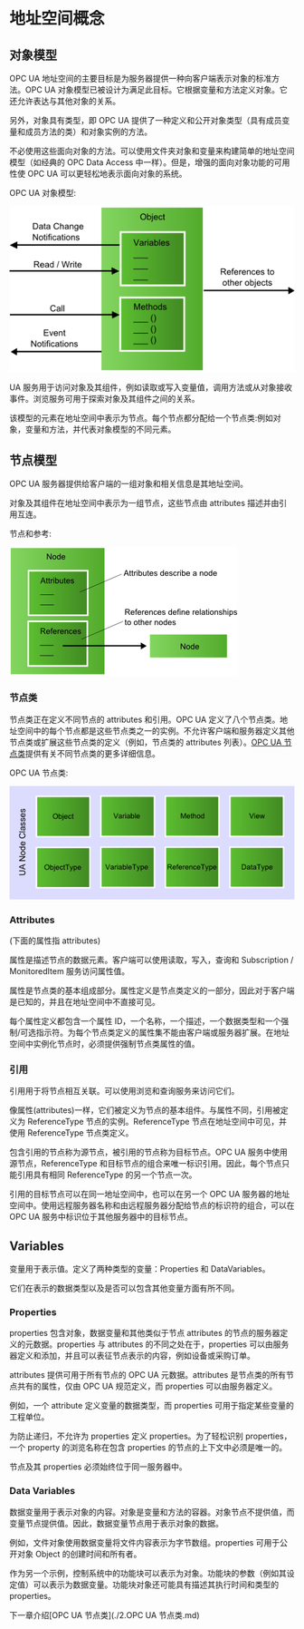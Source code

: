 # 地址空间概念

## 对象模型

OPC UA 地址空间的主要目标是为服务器提供一种向客户端表示对象的标准方法。OPC UA 对象模型已被设计为满足此目标。它根据变量和方法定义对象。它还允许表达与其他对象的关系。

另外，对象具有类型，即 OPC UA 提供了一种定义和公开对象类型（具有成员变量和成员方法的类）和对象实例的方法。

不必使用这些面向对象的方法。可以使用文件夹对象和变量来构建简单的地址空间模型（如经典的 OPC Data Access 中一样）。但是，增强的面向对象功能的可用性使 OPC UA 可以更轻松地表示面向对象的系统。

OPC UA 对象模型:

![l2uaadrspaceconceptobjectmodel.png](../pictures/spaceconceptobjectmodel.png)

UA 服务用于访问对象及其组件，例如读取或写入变量值，调用方法或从对象接收事件。浏览服务可用于探索对象及其组件之间的关系。

该模型的元素在地址空间中表示为节点。每个节点都分配给一个节点类:例如对象，变量和方法，并代表对象模型的不同元素。

## 节点模型

OPC UA 服务器提供给客户端的一组对象和相关信息是其地址空间。

对象及其组件在地址空间中表示为一组节点，这些节点由 attributes 描述并由引用互连。

节点和参考:

![l2uaadrspaceconceptnodemodel.png](../pictures/l2uaadrspaceconceptnodemodel.png)

### 节点类

节点类正在定义不同节点的 attributes 和引用。OPC UA 定义了八个节点类。地址空间中的每个节点都是这些节点类之一的实例。不允许客户端和服务器定义其他节点类或扩展这些节点类的定义（例如，节点类的 attributes 列表）。[OPC UA 节点类](https://documentation.unified-automation.com/uasdkhp/1.0.0/html/_l2_ua_node_classes.html)提供有关不同节点类的更多详细信息。

OPC UA 节点类:

![l2uaadrspaceconceptnodemodel2.png](../pictures/l2uaadrspaceconceptnodemodel2.png)

### Attributes

(下面的属性指 attributes)

属性是描述节点的数据元素。客户端可以使用读取，写入，查询和 Subscription / MonitoredItem 服务访问属性值。

属性是节点类的基本组成部分。属性定义是节点类定义的一部分，因此对于客户端是已知的，并且在地址空间中不直接可见。

每个属性定义都包含一个属性 ID，一个名称，一个描述，一个数据类型和一个强制/可选指示符。为每个节点类定义的属性集不能由客户端或服务器扩展。在地址空间中实例化节点时，必须提供强制节点类属性的值。

### 引用

引用用于将节点相互关联。可以使用浏览和查询服务来访问它们。

像属性(attributes)一样，它们被定义为节点的基本组件。与属性不同，引用被定义为 ReferenceType 节点的实例。ReferenceType 节点在地址空间中可见，并使用 ReferenceType 节点类定义。

包含引用的节点称为源节点，被引用的节点称为目标节点。OPC UA 服务中使用源节点，ReferenceType 和目标节点的组合来唯一标识引用。因此，每个节点只能引用具有相同 ReferenceType 的另一个节点一次。

引用的目标节点可以在同一地址空间中，也可以在另一个 OPC UA 服务器的地址空间中。使用远程服务器名称和由远程服务器分配给节点的标识符的组合，可以在 OPC UA 服务中标识位于其他服务器中的目标节点。

## Variables

变量用于表示值。定义了两种类型的变量：Properties 和 DataVariables。

它们在表示的数据类型以及是否可以包含其他变量方面有所不同。

### Properties

properties 包含对象，数据变量和其他类似于节点 attributes 的节点的服务器定义的元数据。properties 与 attributes 的不同之处在于，properties 可以由服务器定义和添加，并且可以表征节点表示的内容，例如设备或采购订单。

attributes 提供可用于所有节点的 OPC UA 元数据。attributes 是节点类的所有节点共有的属性，仅由 OPC UA 规范定义，而 properties 可以由服务器定义。

例如，一个 attribute 定义变量的数据类型，而 properties 可用于指定某些变量的工程单位。

为防止递归，不允许为 properties 定义 properties。为了轻松识别 properties，一个 property 的浏览名称在包含 properties 的节点的上下文中必须是唯一的。

节点及其 properties 必须始终位于同一服务器中。

### Data Variables

数据变量用于表示对象的内容。对象是变量和方法的容器。对象节点不提供值，而变量节点提供值。因此，数据变量节点用于表示对象的数据。

例如，文件对象使用数据变量将文件内容表示为字节数组。properties 可用于公开对象 Object 的创建时间和所有者。

作为另一个示例，控制系统中的功能块可以表示为对象。功能块的参数（例如其设定值）可以表示为数据变量。功能块对象还可能具有描述其执行时间和类型的 properties。

下一章介绍[OPC UA 节点类](./2.OPC UA 节点类.md)
